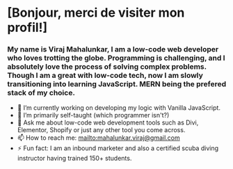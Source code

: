 <h1 color=red>[Bonjour, merci de visiter mon profil!]</h1>

<h3>My name is Viraj Mahalunkar, I am a low-code web developer who loves trotting the globe. Programming is challenging, and I absolutely love the process of solving complex problems. Though I am a great with low-code tech, now I am slowly transitioning into learning JavaScript. MERN being the prefered stack of my choice.</h3> 

- 🔭 I’m currently working on developing my logic with Vanilla JavaScript.
- 🌱 I’m primarily self-taught (which programmer isn't?)
- 💬 Ask me about low-code web development tools such as Divi, Elementor, Shopify or just any other tool you come across.
- 📫 How to reach me: <mailto:mahalunkar.viraj@gmail.com>
- ⚡ Fun fact: I am an inbound marketer and also a certified scuba diving instructor having trained 150+ students.

<code><a href="#" class="fa fa-facebook"></a>
<a href="#" class="fa fa-twitter"></a></code>
